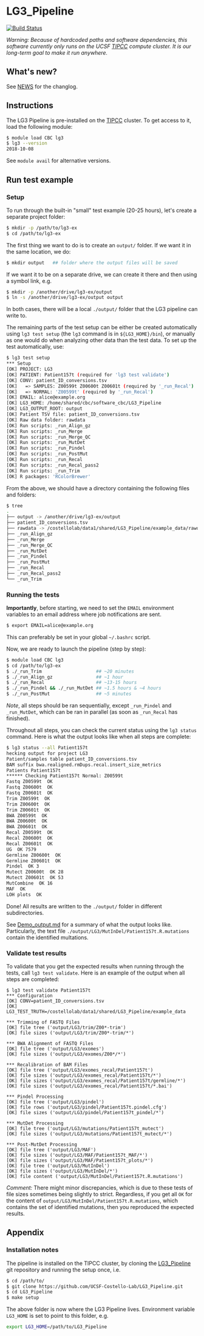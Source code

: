 # LG3_Pipeline

[![Build Status](https://travis-ci.org/UCSF-Costello-Lab/LG3_Pipeline.svg?branch=develop)](https://travis-ci.org/UCSF-Costello-Lab/LG3_Pipeline)

_Warning: Because of hardcoded paths and software dependencies, this software currently only runs on the UCSF [TIPCC] compute cluster.  It is our long-term goal to make it run anywhere._


## What's new?

See [NEWS](NEWS.md) for the changlog.



## Instructions

The LG3 Pipeline is pre-installed on the [TIPCC] cluster.  To get access to it, load the following module:

```sh
$ module load CBC lg3
$ lg3 --version
2018-10-08
```

See `module avail` for alternative versions.


## Run test example

### Setup

To run through the built-in "small" test example (20-25 hours), let's create a separate project folder:
```sh
$ mkdir -p /path/to/lg3-ex
$ cd /path/to/lg3-ex
```

The first thing we want to do is to create an `output/` folder.  If we want it in the same location, we do:
```sh
$ mkdir output   ## folder where the output files will be saved
```
If we want it to be on a separate drive, we can create it there and then using a symbol link, e.g.
```sh
$ mkdir -p /another/drive/lg3-ex/output
$ ln -s /another/drive/lg3-ex/output output
```
In both cases, there will be a local `./output/` folder that the LG3 pipeline can write to.

The remaining parts of the test setup can be either be created automatically using `lg3 test setup` (the `lg3` command is in `${LG3_HOME}/bin`), or manually as one would do when analyzing other data than the test data.  To set up the test automatically, use:

```sh
$ lg3 test setup
*** Setup
[OK] PROJECT: LG3
[OK] PATIENT: Patient157t (required for 'lg3 test validate')
[OK] CONV: patient_ID_conversions.tsv
[OK]   => SAMPLES: Z00599t Z00600t Z00601t (required by '_run_Recal')
[OK]   => NORMAL: 'Z00599t' (required by '_run_Recal')
[OK] EMAIL: alice@example.org
[OK] LG3_HOME: /home/shared/cbc/software_cbc/LG3_Pipeline
[OK] LG3_OUTPUT_ROOT: output
[OK] Patient TSV file: patient_ID_conversions.tsv
[OK] Raw data folder: rawdata
[OK] Run scripts: _run_Align_gz
[OK] Run scripts: _run_Merge
[OK] Run scripts: _run_Merge_QC
[OK] Run scripts: _run_MutDet
[OK] Run scripts: _run_Pindel
[OK] Run scripts: _run_PostMut
[OK] Run scripts: _run_Recal
[OK] Run scripts: _run_Recal_pass2
[OK] Run scripts: _run_Trim
[OK] R packages: 'RColorBrewer'
```

From the above, we should have a directory containing the following files and folders:
```sh
$ tree
.
├── output -> /another/drive/lg3-ex/output
├── patient_ID_conversions.tsv
├── rawdata -> /costellolab/data1/shared/LG3_Pipeline/example_data/rawdata
├── _run_Align_gz
├── _run_Merge
├── _run_Merge_QC
├── _run_MutDet
├── _run_Pindel
├── _run_PostMut
├── _run_Recal
├── _run_Recal_pass2
└── _run_Trim
```


### Running the tests

**Importantly**, before starting, we need to set the `EMAIL` environment variables to an email address where job notifications are sent.
```sh
$ export EMAIL=alice@example.org
```
This can preferably be set in your global `~/.bashrc` script.


Now, we are ready to launch the pipeline (step by step):

``` sh
$ module load CBC lg3
$ cd /path/to/lg3-ex
$ ./_run_Trim                    ## ~20 minutes
$ ./_run_Align_gz                ## ~1 hour
$ ./_run_Recal                   ## ~13-15 hours
$ ./_run_Pindel && ./_run_MutDet ## ~1.5 hours & ~4 hours
$ ./_run_PostMut                 ## ~5 minutes
```

_Note_, all steps should be ran sequentially, except `_run_Pindel` and `_run_MutDet`, which can be ran in parallel (as soon as `_run_Recal` has finished).

Throughout all steps, you can check the current status using the `lg3 status` command.  Here is what the output looks like when all steps are complete:
```sh
$ lg3 status --all Patient157t
hecking output for project LG3
Patient/samples table patient_ID_conversions.tsv
BAM suffix bwa.realigned.rmDups.recal.insert_size_metrics
Patients Patient157t
****** Checking Patient157t Normal: Z00599t
Fastq Z00599t  OK
Fastq Z00600t  OK
Fastq Z00601t  OK
Trim Z00599t  OK
Trim Z00600t  OK
Trim Z00601t  OK
BWA Z00599t  OK
BWA Z00600t  OK
BWA Z00601t  OK
Recal Z00599t  OK
Recal Z00600t  OK
Recal Z00601t  OK
UG  OK 7579
Germline Z00600t  OK
Germline Z00601t  OK
Pindel  OK 3
Mutect Z00600t  OK 28
Mutect Z00601t  OK 53
MutCombine  OK 16
MAF  OK
LOH plots  OK
```

Done!  All results are written to the `./output/` folder in different subdirectories.


See [Demo_output.md](run_demo/Demo_output.md) for a summary of what the output looks like.  Particularly, the text file `./output/LG3/MutInDel/Patient157t.R.mutations` contain the identified multations.



### Validate test results

To validate that you get the expected results when running through the tests, call `lg3 test validate`.  Here is an example of the output when all steps are completed:

```
$ lg3 test validate Patient157t
*** Configuration
[OK] CONV=patient_ID_conversions.tsv
[OK] LG3_TEST_TRUTH=/costellolab/data1/shared/LG3_Pipeline/example_data

*** Trimming of FASTQ Files
[OK] file tree ('output/LG3/trim/Z00*-trim')
[OK] file sizes ('output/LG3/trim/Z00*-trim/*')

*** BWA Alignment of FASTQ Files
[OK] file tree ('output/LG3/exomes')
[OK] file sizes ('output/LG3/exomes/Z00*/*')

*** Recalibration of BAM Files
[OK] file tree ('output/LG3/exomes_recal/Patient157t')
[OK] file sizes ('output/LG3/exomes_recal/Patient157t/*')
[OK] file sizes ('output/LG3/exomes_recal/Patient157t/germline/*')
[OK] file sizes ('output/LG3/exomes_recal/Patient157t/*.bai')

*** Pindel Processing
[OK] file tree ('output/LG3/pindel')
[OK] file rows ('output/LG3/pindel/Patient157t.pindel.cfg')
[OK] file sizes ('output/LG3/pindel/Patient157t_pindel/*')

*** MutDet Processing
[OK] file tree ('output/LG3/mutations/Patient157t_mutect')
[OK] file sizes ('output/LG3/mutations/Patient157t_mutect/*')

*** Post-MutDet Processing
[OK] file tree ('output/LG3/MAF')
[OK] file sizes ('output/LG3/MAF/Patient157t_MAF/*')
[OK] file sizes ('output/LG3/MAF/Patient157t_plots/*')
[OK] file tree ('output/LG3/MutInDel')
[OK] file sizes ('output/LG3/MutInDel/*')
[OK] file content ('output/LG3/MutInDel/Patient157t.R.mutations')
```

_Comment:_ There might minor discrepancies, which is due to these tests of file sizes sometimes being slightly to strict.  Regardless, if you get all `OK` for the content of `output/LG3/MutInDel/Patient157t.R.mutations`, which contains the set of identified mutations, then you reproduced the expected results.



## Appendix

### Installation notes

The pipeline is installed on the TIPCC cluster, by cloning the [LG3_Pipeline] git repository and running the setup once, i.e.

```sh
$ cd /path/to/
$ git clone https://github.com/UCSF-Costello-Lab/LG3_Pipeline.git
$ cd LG3_Pipeline
$ make setup
```

The above folder is now where the LG3 Pipeline lives.  Environment variable `LG3_HOME` is set to point to this folder, e.g.

```sh
export LG3_HOME=/path/to/LG3_Pipeline
```


[LG3_Pipeline]: https://github.com/UCSF-Costello-Lab/LG3_Pipeline
[TIPCC]: https://ucsf-ti.github.io/tipcc-web/
[RColorBrewer]: https://cran.r-project.org/package=RColorBrewer
